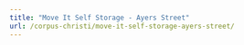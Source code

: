 ```yaml
---
title: "Move It Self Storage - Ayers Street"
url: /corpus-christi/move-it-self-storage-ayers-street/
---
```

